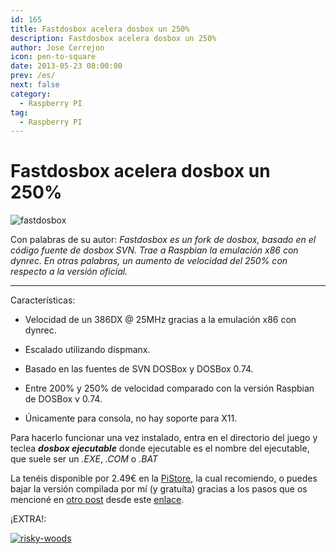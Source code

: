 ```yaml
---
id: 165
title: Fastdosbox acelera dosbox un 250%
description: Fastdosbox acelera dosbox un 250%
author: Jose Cerrejon
icon: pen-to-square
date: 2013-05-23 08:00:00
prev: /es/
next: false
category:
  - Raspberry PI
tag:
  - Raspberry PI
---
```


# Fastdosbox acelera dosbox un 250%

![fastdosbox](/images/fastdosbox.jpg)

Con palabras de su autor: *Fastdosbox es un fork de dosbox, basado en el código fuente de dosbox SVN. Trae a Raspbian la emulación x86 con dynrec.
En otras palabras, un aumento de velocidad del 250% con respecto a la versión oficial.*

- - -
Características:

* Velocidad de un 386DX @ 25MHz gracias a la emulación x86 con dynrec.

* Escalado utilizando dispmanx.

* Basado en las fuentes de SVN DOSBox y DOSBox 0.74.

* Entre 200% y 250% de velocidad comparado con la versión Raspbian de DOSBox v 0.74.

* Únicamente para consola, no hay soporte para X11.

Para hacerlo funcionar una vez instalado, entra en el directorio del juego y teclea ***dosbox ejecutable*** donde ejecutable es el nombre del ejecutable, que suele ser un *.EXE*, *.COM* o *.BAT*

La tenéis disponible por 2.49€ en la [PiStore](http://store.raspberrypi.com/projects/fastdosbox), la cual recomiendo, o puedes bajar la versión compilada por mí (y gratuíta) gracias a los pasos que os mencioné en [otro post](/post.php?id=162) desde este [enlace](/res/fastdosbox_1.5-1_armhf.deb).

¡EXTRA!:

<a href="/res/risky-woods.zip">![risky-woods](/images/rwood.jpg "¡Descarga y juega Risky Woods!")</a>